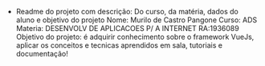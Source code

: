 - Readme do projeto com descrição: Do curso, da matéria, dados do aluno e objetivo do projeto
Nome: Murilo de Castro Pangone
Curso: ADS
Materia: DESENVOLV DE APLICACOES P/ A INTERNET
RA:1936089
Objetivo do projeto: é adquirir conhecimento sobre o framework VueJs, aplicar os conceitos e tecnicas aprendidos em sala, tutoriais e documentação!
